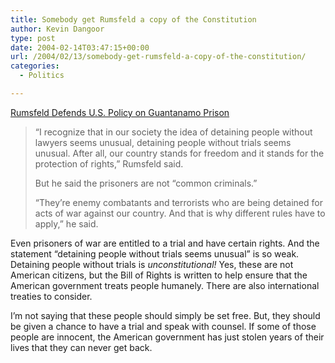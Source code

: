 ```yaml
---
title: Somebody get Rumsfeld a copy of the Constitution
author: Kevin Dangoor
type: post
date: 2004-02-14T03:47:15+00:00
url: /2004/02/13/somebody-get-rumsfeld-a-copy-of-the-constitution/
categories:
  - Politics

---
```

[Rumsfeld Defends U.S. Policy on Guantanamo Prison][1]

> &#8220;I recognize that in our society the idea of detaining people without lawyers seems unusual, detaining people without trials seems unusual. After all, our country stands for freedom and it stands for the protection of rights,&#8221; Rumsfeld said.
> 
> But he said the prisoners are not &#8220;common criminals.&#8221;
> 
> &#8220;They&#8217;re enemy combatants and terrorists who are being detained for acts of war against our country. And that is why different rules have to apply,&#8221; he said.

Even prisoners of war are entitled to a trial and have certain rights. And the statement &#8220;detaining people without trials seems unusual&#8221; is so weak. Detaining people without trials is _unconstitutional!_ Yes, these are not American citizens, but the Bill of Rights is written to help ensure that the American government treats people humanely. There are also international treaties to consider.

I&#8217;m not saying that these people should simply be set free. But, they should be given a chance to have a trial and speak with counsel. If some of those people are innocent, the American government has just stolen years of their lives that they can never get back.

 [1]: http://story.news.yahoo.com/news?tmpl=story&cid=578&e=3&u=/nm/20040214/ts_nm/security_guantanamo_dc "Yahoo! News - Rumsfeld Defends U.S. Policy on Guantanamo Prison"